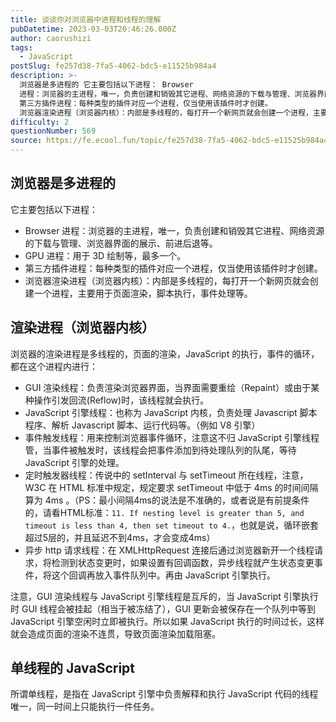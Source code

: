 ```yaml
---
title: 谈谈你对浏览器中进程和线程的理解
pubDatetime: 2023-03-03T20:46:26.000Z
author: caorushizi
tags:
  - JavaScript
postSlug: fe257d38-7fa5-4062-bdc5-e11525b984a4
description: >-
  浏览器是多进程的 它主要包括以下进程： Browser
  进程：浏览器的主进程，唯一，负责创建和销毁其它进程、网络资源的下载与管理、浏览器界面的展示、前进后退等。 GPU 进程：用于 3D 绘制等，最多一个。
  第三方插件进程：每种类型的插件对应一个进程，仅当使用该插件时才创建。
  浏览器渲染进程（浏览器内核）：内部是多线程的，每打开一个新网页就会创建一个进程，主要用于页面渲染，脚本执行，事件处理等。 
difficulty: 2
questionNumber: 569
source: https://fe.ecool.fun/topic/fe257d38-7fa5-4062-bdc5-e11525b984a4
---
```


## 浏览器是多进程的

它主要包括以下进程：

* Browser 进程：浏览器的主进程，唯一，负责创建和销毁其它进程、网络资源的下载与管理、浏览器界面的展示、前进后退等。
* GPU 进程：用于 3D 绘制等，最多一个。
* 第三方插件进程：每种类型的插件对应一个进程，仅当使用该插件时才创建。
* 浏览器渲染进程（浏览器内核）：内部是多线程的，每打开一个新网页就会创建一个进程，主要用于页面渲染，脚本执行，事件处理等。

## 渲染进程（浏览器内核）

浏览器的渲染进程是多线程的，页面的渲染，JavaScript 的执行，事件的循环，都在这个进程内进行：

* GUI 渲染线程：负责渲染浏览器界面，当界面需要重绘（Repaint）或由于某种操作引发回流(Reflow)时，该线程就会执行。
* JavaScript 引擎线程：也称为 JavaScript 内核，负责处理 Javascript 脚本程序、解析 Javascript 脚本、运行代码等。（例如 V8 引擎）
* 事件触发线程：用来控制浏览器事件循环，注意这不归 JavaScript 引擎线程管，当事件被触发时，该线程会把事件添加到待处理队列的队尾，等待 JavaScript 引擎的处理。
* 定时触发器线程：传说中的 setInterval 与 setTimeout 所在线程，注意，W3C 在 HTML 标准中规定，规定要求 setTimeout 中低于 4ms 的时间间隔算为 4ms 。（PS：最小间隔4ms的说法是不准确的，或者说是有前提条件的，请看HTML标准：`11. If nesting level is greater than 5, and timeout is less than 4, then set timeout to 4.`，也就是说，循环嵌套超过5层的，并且延迟不到4ms，才会变成4ms）
* 异步 http 请求线程：在 XMLHttpRequest 连接后通过浏览器新开一个线程请求，将检测到状态变更时，如果设置有回调函数，异步线程就产生状态变更事件，将这个回调再放入事件队列中。再由 JavaScript 引擎执行。

注意，GUI 渲染线程与 JavaScript 引擎线程是互斥的，当 JavaScript 引擎执行时 GUI 线程会被挂起（相当于被冻结了），GUI 更新会被保存在一个队列中等到 JavaScript 引擎空闲时立即被执行。所以如果 JavaScript 执行的时间过长，这样就会造成页面的渲染不连贯，导致页面渲染加载阻塞。

## 单线程的 JavaScript

所谓单线程，是指在 JavaScript 引擎中负责解释和执行 JavaScript 代码的线程唯一，同一时间上只能执行一件任务。
